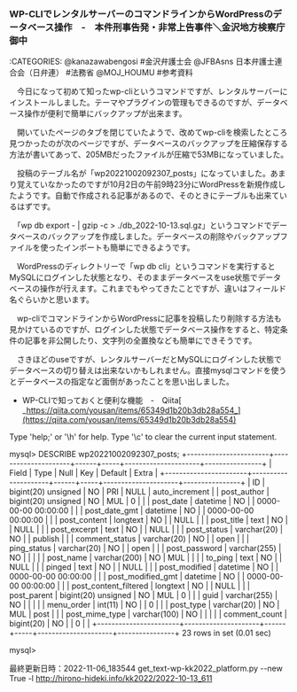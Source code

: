 ### WP-CLIでレンタルサーバーのコマンドラインからWordPressのデータベース操作　-　本件刑事告発・非常上告事件＼金沢地方検察庁御中

:CATEGORIES: @kanazawabengosi #金沢弁護士会 @JFBAsns 日本弁護士連合会（日弁連） #法務省 @MOJ_HOUMU #参考資料


　今日になって初めて知ったwp-cliというコマンドですが、レンタルサーバーにインストールしました。テーマやプラグインの管理もできるのですが、データベース操作が便利で簡単にバックアップが出来ます。

　開いていたページのタブを閉じていたようで、改めてwp-cliを検索したところ見つかったのが次のページですが、データベースのバックアップを圧縮保存する方法が書いてあって、205MBだったファイルが圧縮で53MBになっていました。

　投稿のテーブル名が「wp20221002092307_posts」になっていました。あまり覚えていなかったのですが10月2日の午前9時23分にWordPressを新規作成したようです。自動で作成される記事があるので、そのときにテーブルも出来ているはずです。

　「wp db export - | gzip -c > ./db_2022-10-13.sql.gz」というコマンドでデータベースのバックアップを作成しました。データベースの削除やバックアップファイルを使ったインポートも簡単にできるようです。

　WordPressのディレクトリーで「wp db cli」というコマンドを実行するとMySQLにログインした状態となり、そのままデータベースをuse状態でデータベースの操作が行えます。これまでもやってきたことですが、違いはフィールド名ぐらいかと思います。

　wp-cliでコマンドラインからWordPressに記事を投稿したり削除する方法も見かけているのですが、ログインした状態でデータベース操作をすると、特定条件の記事を非公開したり、文字列の全置換なども簡単にできそうです。

　さきほどのuseですが、レンタルサーバーだとMySQLにログインした状態でデータベースの切り替えは出来ないかもしれません。直接mysqlコマンドを使うとデータベースの指定など面倒があったことを思い出しました。

- WP-CLIで知っておくと便利な機能　-　Qiita[ _https://qiita.com/yousan/items/65349d1b20b3db28a554_](https://qiita.com/yousan/items/65349d1b20b3db28a554)

Type 'help;' or '\h' for help. Type '\c' to clear the current input statement.

mysql> DESCRIBE  wp20221002092307_posts;
+-----------------------+---------------------+------+-----+---------------------+----------------+
| Field                 | Type                | Null | Key | Default             | Extra          |
+-----------------------+---------------------+------+-----+---------------------+----------------+
| ID                    | bigint(20) unsigned | NO   | PRI | NULL                | auto_increment |
| post_author           | bigint(20) unsigned | NO   | MUL | 0                   |                |
| post_date             | datetime            | NO   |     | 0000-00-00 00:00:00 |                |
| post_date_gmt         | datetime            | NO   |     | 0000-00-00 00:00:00 |                |
| post_content          | longtext            | NO   |     | NULL                |                |
| post_title            | text                | NO   |     | NULL                |                |
| post_excerpt          | text                | NO   |     | NULL                |                |
| post_status           | varchar(20)         | NO   |     | publish             |                |
| comment_status        | varchar(20)         | NO   |     | open                |                |
| ping_status           | varchar(20)         | NO   |     | open                |                |
| post_password         | varchar(255)        | NO   |     |                     |                |
| post_name             | varchar(200)        | NO   | MUL |                     |                |
| to_ping               | text                | NO   |     | NULL                |                |
| pinged                | text                | NO   |     | NULL                |                |
| post_modified         | datetime            | NO   |     | 0000-00-00 00:00:00 |                |
| post_modified_gmt     | datetime            | NO   |     | 0000-00-00 00:00:00 |                |
| post_content_filtered | longtext            | NO   |     | NULL                |                |
| post_parent           | bigint(20) unsigned | NO   | MUL | 0                   |                |
| guid                  | varchar(255)        | NO   |     |                     |                |
| menu_order            | int(11)             | NO   |     | 0                   |                |
| post_type             | varchar(20)         | NO   | MUL | post                |                |
| post_mime_type        | varchar(100)        | NO   |     |                     |                |
| comment_count         | bigint(20)          | NO   |     | 0                   |                |
+-----------------------+---------------------+------+-----+---------------------+----------------+
23 rows in set (0.01 sec)

mysql> 



最終更新日時：2022-11-06_183544
get_text-wp-kk2022_platform.py --new True -l http://hirono-hideki.info/kk2022/2022-10-13_611
